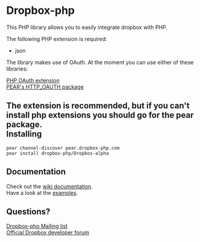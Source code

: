 Dropbox-php
===========

This PHP library allows you to easily integrate dropbox with PHP.

The following PHP extension is required:

* json

The library makes use of OAuth. At the moment you can use either of these libraries:

[PHP OAuth extension](http://pecl.php.net/package/oauth)  
[PEAR's HTTP_OAUTH package](http://pear.php.net/package/http_oauth)  

The extension is recommended, but if you can't install php extensions you should go for the pear package.  
Installing
----------

    pear channel-discover pear.dropbox-php.com
    pear install dropbox-php/Dropbox-alpha

Documentation
-------------
Check out the [wiki documentation](http://code.google.com/p/dropbox-php/wiki/Dropbox_API).  
Have a look at the [examples](http://code.google.com/p/dropbox-php/source/browse/#hg/examples).  

Questions?
----------

[Dropbox-php Mailing list](http://groups.google.com/group/dropbox-php)  
[Official Dropbox developer forum](http://forums.dropbox.com/forum.php?id=5)
 

